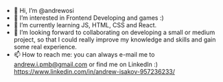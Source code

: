- 👋 Hi, I’m @andrewosi
- 👀 I’m interested in Frontend Developing and games :)
- 🌱 I’m currently learning JS, HTML, CSS and React.
- 💞️ I’m looking forward to collaborating on developing a small or medium project, so that I could really improve my knowledge and skills and gain some real experience.
- 📫 How to reach me: you can always e-mail me to andrew.i.pmb@gmail.com or find me on LinkedIn :)
https://www.linkedin.com/in/andrew-isakov-957236233/

<!---
andrewosi/andrewosi is a ✨ special ✨ repository because its `README.md` (this file) appears on your GitHub profile.
You can click the Preview link to take a look at your changes.
--->
